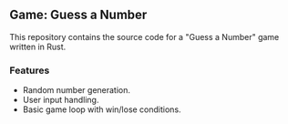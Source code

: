 ## Game: Guess a Number

This repository contains the source code for a "Guess a Number" game written in Rust.

### Features

- Random number generation.
- User input handling.
- Basic game loop with win/lose conditions.
